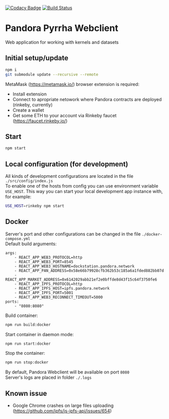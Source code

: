 [![Codacy Badge](https://api.codacy.com/project/badge/Grade/5e195be0b5234b6c98870c504036bff0)](https://www.codacy.com/app/kostysh/pyrrha-webclient?utm_source=github.com&amp;utm_medium=referral&amp;utm_content=pandoraboxchain/pyrrha-webclient&amp;utm_campaign=Badge_Grade) [![Build Status](https://travis-ci.org/pandoraboxchain/pyrrha-webclient.svg?branch=master)](https://travis-ci.org/pandoraboxchain/pyrrha-webclient)  

# Pandora Pyrrha Webclient
Web application for working with kernels and datasets

## Initial setup/update 
```sh
npm i
git submodule update --recursive --remote
```
MetaMask (https://metamask.io/) browser extension is required:
- Install extension
- Connect to apropriate netowork where Pandora contracts are deployed (rinkeby, currently)
- Create a wallet
- Get some ETH to your account via Rinkeby faucet (https://faucet.rinkeby.io/)

## Start 
```sh
npm start
```

## Local configuration (for development)
All kinds of development configurations are located in the file `./src/config/index.js`  
To enable one of the hosts from config you can use environment variable `USE_HOST`.
This way you can start your local development app instance with, for example:
```sh
USE_HOST=rinkeby npm start
```

## Docker
Server's port and other configurations can be changed in the file `./docker-compose.yml`   
Default build arguments:
```
args:
    - REACT_APP_WEB3_PROTOCOL=http
    - REACT_APP_WEB3_PORT=8545
    - REACT_APP_WEB3_HOSTNAME=dockstation.pandora.network
    - REACT_APP_PAN_ADDRESS=0x58e66b79928cfb362b53c185a6a1fded882bb07d
    - REACT_APP_MARKET_ADDRESS=0x6142029abb21ef2e0bffde8d43f15c64f3750fe6
    - REACT_APP_IPFS_PROTOCOL=http
    - REACT_APP_IPFS_HOST=ipfs.pandora.network
    - REACT_APP_IPFS_PORT=5001
    - REACT_APP_WEB3_RECONNECT_TIMEOUT=5000
ports:
    - "8080:8080"
```
Build container:
```sh
npm run build:docker
```
Start container in daemon mode:
```sh
npm run start:docker
```
Stop the container:  
```sh
npm run stop:docker
```
By default, Pandora Webclient will be available on port `8080`  
Server's logs are placed in folder `./.logs`

## Known issue
- Google Chrome crashes on large files uploading (https://github.com/ipfs/js-ipfs-api/issues/654)
